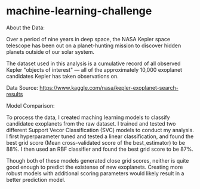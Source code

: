# machine-learning-challenge

About the Data:

Over a period of nine years in deep space, the NASA Kepler space telescope has been out on a planet-hunting mission to discover hidden planets outside of our solar system.

The dataset used in this analysis is a cumulative record of all observed Kepler "objects of interest" — all of the approximately 10,000 exoplanet candidates Kepler has taken observations on.

Data Source: https://www.kaggle.com/nasa/kepler-exoplanet-search-results

Model Comparison:

To process the data, I created maching learning models to classify candidatee exoplanets from the raw dataset. I trained and tested two different Support Vecor Classification (SVC) models to conduct my analysis. I first hyperparameter tuned and tested a linear classification, and found the best grid score (Mean cross-validated score of the best_estimator) to be 88%. I then used an RBF classifier and found the best grid score to be 87%.

Though both of these models generated close grid scores, neither is quite good enough to predict the existense of new exoplanets. Creating more robust models with additional scoring parameters would likely result in a better prediction model.
